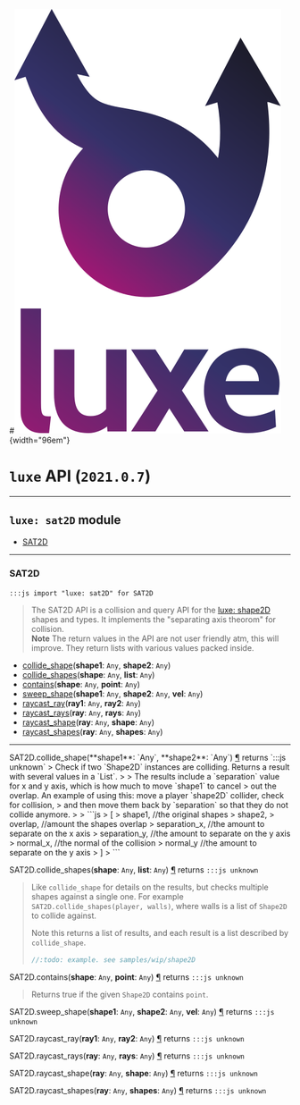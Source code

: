 #![](../images/luxe-dark.svg){width="96em"}

# `luxe` API (`2021.0.7`)  


---

## `luxe: sat2D` module

- [SAT2D](#sat2d)   

---

### SAT2D
`:::js import "luxe: sat2D" for SAT2D`
> The SAT2D API is a collision and query API for the [luxe: shape2D](../shape2D) shapes and types.
> It implements the "separating axis theorom" for collision.   
> **Note** The return values in the API are not user friendly atm, this will improve.
> They return lists with various values packed inside.

- [collide_shape](#SAT2D.collide_shape+2)(**shape1**: `Any`, **shape2**: `Any`)
- [collide_shapes](#SAT2D.collide_shapes+2)(**shape**: `Any`, **list**: `Any`)
- [contains](#SAT2D.contains+2)(**shape**: `Any`, **point**: `Any`)
- [sweep_shape](#SAT2D.sweep_shape+3)(**shape1**: `Any`, **shape2**: `Any`, **vel**: `Any`)
- [raycast_ray](#SAT2D.raycast_ray+2)(**ray1**: `Any`, **ray2**: `Any`)
- [raycast_rays](#SAT2D.raycast_rays+2)(**ray**: `Any`, **rays**: `Any`)
- [raycast_shape](#SAT2D.raycast_shape+2)(**ray**: `Any`, **shape**: `Any`)
- [raycast_shapes](#SAT2D.raycast_shapes+2)(**ray**: `Any`, **shapes**: `Any`)

<hr/>
<endpoint module="luxe: sat2D" class="SAT2D" signature="collide_shape(shape1 : Any, shape2 : Any)"></endpoint>
<signature id="SAT2D.collide_shape+2">SAT2D.collide_shape(**shape1**: `Any`, **shape2**: `Any`)
<a class="headerlink" href="#SAT2D.collide_shape+2" title="Permanent link">¶</a></signature>
<span class='api_ret'>returns</span> `:::js unknown`
> Check if two `Shape2D` instances are colliding. Returns a result with several values in a `List`.
> 
> The results include a `separation` value for x and y axis, which is how much to move `shape1` to cancel
> out the overlap. An example of using this: move a player `shape2D` collider, check for collision,
> and then move them back by `separation` so that they do not collide anymore.
> 
>   ```js
>   [
>     shape1,       //the original shapes
>     shape2,
>     overlap,      //amount the shapes overlap
>     separation_x, //the amount to separate on the x axis
>     separation_y, //the amount to separate on the y axis
>     normal_x,     //the normal of the collision
>     normal_y      //the amount to separate on the y axis
>   ]
>   ```   

<endpoint module="luxe: sat2D" class="SAT2D" signature="collide_shapes(shape : Any, list : Any)"></endpoint>
<signature id="SAT2D.collide_shapes+2">SAT2D.collide_shapes(**shape**: `Any`, **list**: `Any`)
<a class="headerlink" href="#SAT2D.collide_shapes+2" title="Permanent link">¶</a></signature>
<span class='api_ret'>returns</span> `:::js unknown`
> Like `collide_shape` for details on the results, but checks multiple shapes against a single one. 
> For example `SAT2D.collide_shapes(player, walls)`, where walls is a list of `Shape2D` to collide against.
> 
> Note this returns a list of results, and each result is a list described by `collide_shape`.
> 
>   ```js
>   //:todo: example. see samples/wip/shape2D
>   ```   

<endpoint module="luxe: sat2D" class="SAT2D" signature="contains(shape : Any, point : Any)"></endpoint>
<signature id="SAT2D.contains+2">SAT2D.contains(**shape**: `Any`, **point**: `Any`)
<a class="headerlink" href="#SAT2D.contains+2" title="Permanent link">¶</a></signature>
<span class='api_ret'>returns</span> `:::js unknown`
> Returns true if the given `Shape2D` contains `point`.   

<endpoint module="luxe: sat2D" class="SAT2D" signature="sweep_shape(shape1 : Any, shape2 : Any, vel : Any)"></endpoint>
<signature id="SAT2D.sweep_shape+3">SAT2D.sweep_shape(**shape1**: `Any`, **shape2**: `Any`, **vel**: `Any`)
<a class="headerlink" href="#SAT2D.sweep_shape+3" title="Permanent link">¶</a></signature>
<span class='api_ret'>returns</span> `:::js unknown`
>    

<endpoint module="luxe: sat2D" class="SAT2D" signature="raycast_ray(ray1 : Any, ray2 : Any)"></endpoint>
<signature id="SAT2D.raycast_ray+2">SAT2D.raycast_ray(**ray1**: `Any`, **ray2**: `Any`)
<a class="headerlink" href="#SAT2D.raycast_ray+2" title="Permanent link">¶</a></signature>
<span class='api_ret'>returns</span> `:::js unknown`
>    

<endpoint module="luxe: sat2D" class="SAT2D" signature="raycast_rays(ray : Any, rays : Any)"></endpoint>
<signature id="SAT2D.raycast_rays+2">SAT2D.raycast_rays(**ray**: `Any`, **rays**: `Any`)
<a class="headerlink" href="#SAT2D.raycast_rays+2" title="Permanent link">¶</a></signature>
<span class='api_ret'>returns</span> `:::js unknown`
>    

<endpoint module="luxe: sat2D" class="SAT2D" signature="raycast_shape(ray : Any, shape : Any)"></endpoint>
<signature id="SAT2D.raycast_shape+2">SAT2D.raycast_shape(**ray**: `Any`, **shape**: `Any`)
<a class="headerlink" href="#SAT2D.raycast_shape+2" title="Permanent link">¶</a></signature>
<span class='api_ret'>returns</span> `:::js unknown`
>    

<endpoint module="luxe: sat2D" class="SAT2D" signature="raycast_shapes(ray : Any, shapes : Any)"></endpoint>
<signature id="SAT2D.raycast_shapes+2">SAT2D.raycast_shapes(**ray**: `Any`, **shapes**: `Any`)
<a class="headerlink" href="#SAT2D.raycast_shapes+2" title="Permanent link">¶</a></signature>
<span class='api_ret'>returns</span> `:::js unknown`
>    


